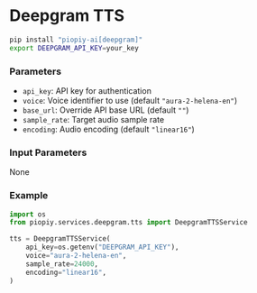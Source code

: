 # Deepgram TTS

```bash
pip install "piopiy-ai[deepgram]"
export DEEPGRAM_API_KEY=your_key
```

### Parameters

- `api_key`: API key for authentication
- `voice`: Voice identifier to use (default `"aura-2-helena-en"`)
- `base_url`: Override API base URL (default `""`)
- `sample_rate`: Target audio sample rate
- `encoding`: Audio encoding (default `"linear16"`)


### Input Parameters

None


### Example

```python
import os
from piopiy.services.deepgram.tts import DeepgramTTSService

tts = DeepgramTTSService(
    api_key=os.getenv("DEEPGRAM_API_KEY"),
    voice="aura-2-helena-en",
    sample_rate=24000,
    encoding="linear16",
)
```
